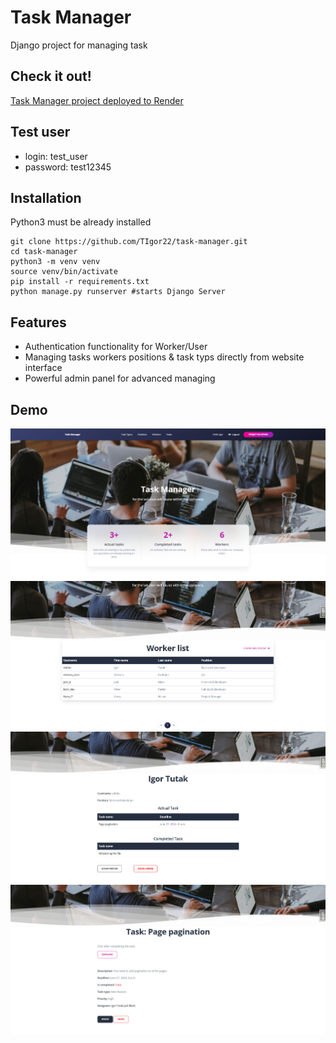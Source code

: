 # Task Manager

Django project for managing task

## Check it out!

[Task Manager project deployed to  Render](https://task-manager-mmaj.onrender.com)

## Test user

* login: test_user
* password: test12345

## Installation

Python3 must be already installed

```shell
git clone https://github.com/TIgor22/task-manager.git
cd task-manager
python3 -m venv venv
source venv/bin/activate
pip install -r requirements.txt
python manage.py runserver #starts Django Server
```

## Features

* Authentication functionality for Worker/User
* Managing tasks workers positions & task typs directly from website interface
* Powerful admin panel for advanced managing

## Demo

![Website Interface](demo_photos/scrin%202024-06-25%20132359.png)
![Website Interface](demo_photos/scrin%202024-06-25%20132610.png)
![Website Interface](demo_photos/scrin%202024-06-25%20132715.png)
![Website Interface](demo_photos/scrin%202024-06-25%20132915.png)
